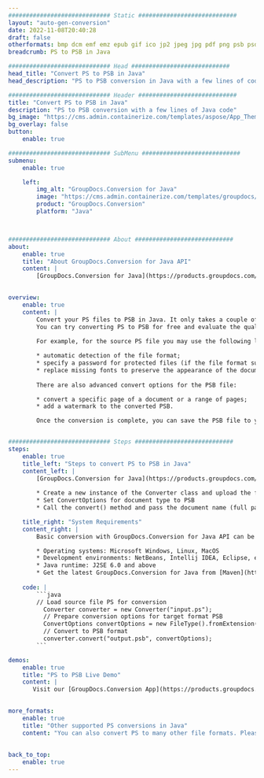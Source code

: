 ```yaml
---
############################# Static ############################
layout: "auto-gen-conversion"
date: 2022-11-08T20:40:28
draft: false
otherformats: bmp dcm emf emz epub gif ico jp2 jpeg jpg pdf png psb psd svg svgz tex tga tif tiff webp wmf wmz xps
breadcrumb: PS to PSB in Java

############################# Head ############################
head_title: "Convert PS to PSB in Java"
head_description: "PS to PSB conversion in Java with a few lines of code. Convert over 160 file formats using the GroupDocs document conversion API for Java"

############################# Header ############################
title: "Convert PS to PSB in Java"
description: "PS to PSB conversion with a few lines of Java code"
bg_image: "https://cms.admin.containerize.com/templates/aspose/App_Themes/V3/images/bg/header1.png"
bg_overlay: false
button:
    enable: true

############################# SubMenu ############################
submenu:
    enable: true

    left:
        img_alt: "GroupDocs.Conversion for Java"
        image: "https://cms.admin.containerize.com/templates/groupdocs/images/product-logos/90x90-noborder/groupdocs-conversion-java.png"
        product: "GroupDocs.Conversion"
        platform: "Java"



############################# About ############################
about:
    enable: true
    title: "About GroupDocs.Conversion for Java API"
    content: |
        [GroupDocs.Conversion for Java](https://products.groupdocs.com/conversion/java/) is an advanced file format conversion API for converting between popular image and document formats such as Microsoft Office, OpenDocument, PDF, HTML, email, CAD. and much more with just a few lines of code. The native API automatically detects the formats of the original documents and offers many options for customizing the converted documents. Along with the function of extracting information from a document, it also supports caching of the conversion results to the local disk by default. However, any type of cache storage can be supported by implementing the appropriate interfaces - Amazon S3, Dropbox, Google Drive, Windows Azure, Reddis, or any others.
    

overview:
    enable: true
    content: |
        Convert your PS files to PSB in Java. It only takes a couple of lines of Java code on any platform of your choice, such as Windows, Linux, macOS.
        You can try converting PS to PSB for free and evaluate the quality of the conversion results. Along with simple file conversion scripts, you can try more sophisticated options for loading the PS source file and storing the PSB output. 
        
        For example, for the source PS file you may use the following load options:

        * automatic detection of the file format;
        * specify a password for protected files (if the file format supports it);
        * replace missing fonts to preserve the appearance of the document.
        
        There are also advanced convert options for the PSB file:

        * convert a specific page of a document or a range of pages;
        * add a watermark to the converted PSB.

        Once the conversion is complete, you can save the PSB file to your local file path or to any third party storage such as FTP, Amazon S3, Google Drive, Dropbox etc. Please note - to convert PS to PSB, you do not need to install any additional software, such as MS Office, Open Office, Adobe Acrobat Reader etc.


############################# Steps ############################
steps:
    enable: true
    title_left: "Steps to convert PS to PSB in Java"
    content_left: |
        [GroupDocs.Conversion for Java](https://products.groupdocs.com/conversion/java/) allows developers to easily convert PS file to PSB with a few lines of code.
        
        * Create a new instance of the Converter class and upload the file PS with the full path
        * Set ConvertOptions for document type to PSB
        * Call the convert() method and pass the document name (full path) and format (PSB) as a parameter

    title_right: "System Requirements"
    content_right: |
        Basic conversion with GroupDocs.Conversion for Java API can be done with just a few lines of code. Our APIs are supported on all major platforms and operating systems. Before executing the code below, make sure you have the following prerequisites installed on your system.

        * Operating systems: Microsoft Windows, Linux, MacOS
        * Development environments: NetBeans, Intellij IDEA, Eclipse, etc.
        * Java runtime: J2SE 6.0 and above
        * Get the latest GroupDocs.Conversion for Java from [Maven](https://repository.groupdocs.com/webapp/#/artifacts/browse/tree/General/repo/com/groupdocs/groupdocs-conversion)
         
    code: |
        ```java    
        // Load source file PS for conversion
          Converter converter = new Converter("input.ps");
          // Prepare conversion options for target format PSB
          ConvertOptions convertOptions = new FileType().fromExtension("psb").getConvertOptions();
          // Convert to PSB format
          converter.convert("output.psb", convertOptions);
        ```

demos:
    enable: true
    title: "PS to PSB Live Demo"
    content: |
       Visit our [GroupDocs.Conversion App](https://products.groupdocs.app/conversion/family) website and try PS to PSB conversion now. The free demo has the following benefits
          

more_formats:
    enable: true
    title: "Other supported PS conversions in Java"
    content: "You can also convert PS to many other file formats. Please see the list below."
       
       
back_to_top:
    enable: true
---
```

